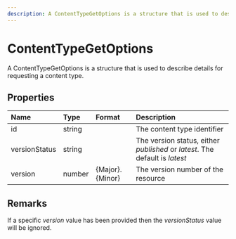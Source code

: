 ```yaml
---
description: A ContentTypeGetOptions is a structure that is used to describe details for requesting a content type.
---
```

# ContentTypeGetOptions

A ContentTypeGetOptions is a structure that is used to describe details for requesting a content type.

## Properties

| Name | Type | Format | Description |
|:-|:-|:-|:-|
| id | string |  | The content type identifier |
| versionStatus | string |  | The version status, either *published* or *latest*. The default is *latest* |
| version | number | {Major}.{Minor} | The version number of the resource |


## Remarks

If a specific *version* value has been provided then the *versionStatus* value will be ignored.
